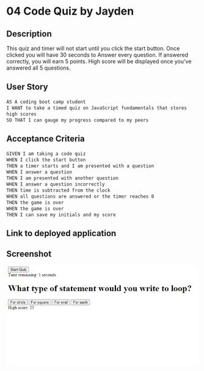 # 04 Code Quiz by Jayden

## Description

This quiz and timer will not start until you click the start button. Once clicked you will have 30 seconds to Answer every question. If answered correctly, you will earn 5 points. High score will be displayed once you've answered all 5 questions.

## User Story

```
AS A coding boot camp student
I WANT to take a timed quiz on JavaScript fundamentals that stores high scores
SO THAT I can gauge my progress compared to my peers
```

## Acceptance Criteria

```
GIVEN I am taking a code quiz
WHEN I click the start button
THEN a timer starts and I am presented with a question
WHEN I answer a question
THEN I am presented with another question
WHEN I answer a question incorrectly
THEN time is subtracted from the clock
WHEN all questions are answered or the timer reaches 0
THEN the game is over
WHEN the game is over
THEN I can save my initials and my score
```
## Link to deployed application



## Screenshot
![Quiz Screenshot](./04-quiz.PNG)


